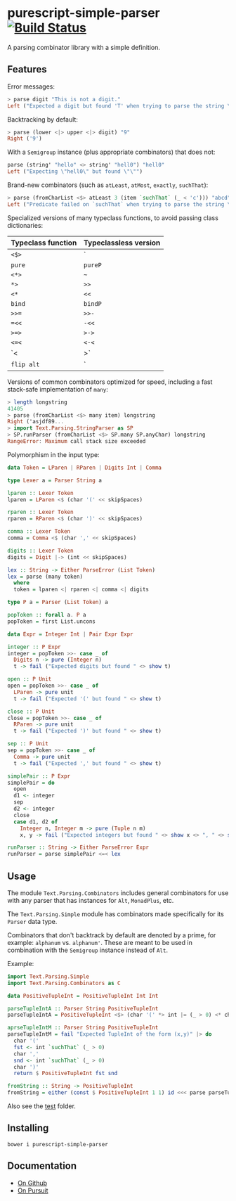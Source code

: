 # purescript-simple-parser [![Build Status](https://travis-ci.org/Thimoteus/purescript-simple-parser.svg?branch=master)](https://travis-ci.org/Thimoteus/purescript-simple-parser)

A parsing combinator library with a simple definition.

## Features

Error messages:

```purescript
> parse digit "This is not a digit."
Left ("Expected a digit but found 'T' when trying to parse the string \"This \"...")
```

Backtracking by default:

```purescript
> parse (lower <|> upper <|> digit) "9"
Right ('9')
```

With a `Semigroup` instance (plus appropriate combinators) that does not:

```purescript
parse (string' "hello" <> string' "hell0") "hell0"
Left ("Expecting \"hell0\" but found \"\"")
```

Brand-new combinators (such as `atLeast`, `atMost`, `exactly`, `suchThat`):

```purescript
> parse (fromCharList <$> atLeast 3 (item `suchThat` (_ < 'c'))) "abcd"
Left ("Predicate failed on `suchThat` when trying to parse the string \"cd\"...")
```

Specialized versions of many typeclass functions, to avoid passing class dictionaries:

| Typeclass function | Typeclassless version |
| ------------------ | --------------------- |
|      `<$>`         |        `|->`          |
|      `pure`        |       `pureP`         |
|      `<*>`         |         `~`           |
|       `*>`         |        `>>`           |
|      `<*`          |        `<<`           |
|     `bind`         |        `bindP`        |
|      `>>=`         |        `>>-`          |
|      `=<<`         |        `-<<`          |
|      `>=>`         |        `>->`          |
|      `<=<`         |        `<-<`          |
|      `<|>`         |        `<|`           |
|    `flip alt`      |         `|>`          |

Versions of common combinators optimized for speed,
including a fast stack-safe implementation of `many`:

```purescript
> length longstring
41405
> parse (fromCharList <$> many item) longstring
Right ('asjdf89...
> import Text.Parsing.StringParser as SP
> SP.runParser (fromCharList <$> SP.many SP.anyChar) longstring
RangeError: Maximum call stack size exceeded
```

Polymorphism in the input type:

```purescript
data Token = LParen | RParen | Digits Int | Comma

type Lexer a = Parser String a

lparen :: Lexer Token
lparen = LParen <$ (char '(' << skipSpaces)

rparen :: Lexer Token
rparen = RParen <$ (char ')' << skipSpaces)

comma :: Lexer Token
comma = Comma <$ (char ',' << skipSpaces)

digits :: Lexer Token
digits = Digit |-> (int << skipSpaces)

lex :: String -> Either ParseError (List Token)
lex = parse (many token)
  where
  token = lparen <| rparen <| comma <| digits

type P a = Parser (List Token) a

popToken :: forall a. P a
popToken = first List.uncons

data Expr = Integer Int | Pair Expr Expr

integer :: P Expr
integer = popToken >>- case _ of
  Digits n -> pure (Integer n)
  t -> fail ("Expected digits but found " <> show t)

open :: P Unit
open = popToken >>- case _ of
  LParen -> pure unit
  t -> fail ("Expected '(' but found " <> show t)

close :: P Unit
close = popToken >>- case _ of
  RParen -> pure unit
  t -> fail ("Expected ')' but found " <> show t)

sep :: P Unit
sep = popToken >>- case _ of
  Comma -> pure unit
  t -> fail ("Expected ',' but found " <> show t)

simplePair :: P Expr
simplePair = do
  open
  d1 <- integer
  sep
  d2 <- integer
  close
  case d1, d2 of
    Integer n, Integer m -> pure (Tuple n m)
    x, y -> fail ("Expected integers but found " <> show x <> ", " <> show y)

runParser :: String -> Either ParseError Expr
runParser = parse simplePair <=< lex
```

## Usage

The module `Text.Parsing.Combinators` includes general combinators for use with
any parser that has instances for `Alt`, `MonadPlus`, etc.

The `Text.Parsing.Simple` module has combinators made specifically for its
`Parser` data type.

Combinators that don't backtrack by default are denoted by a prime, for example: `alphanum` vs. `alphanum'`. These are meant to be used in combination with the `Semigroup` instance instead of `Alt`.

Example:

```purescript
import Text.Parsing.Simple
import Text.Parsing.Combinators as C

data PositiveTupleInt = PositiveTupleInt Int Int

parseTupleIntA :: Parser String PositiveTupleInt
parseTupleIntA = PositiveTupleInt <$> (char '(' *> int |= (_ > 0) <* char ',') <*> (int |= (_ > 0) <* char ')')

aprseTupleIntM :: Parser String PositiveTupleInt
parseTupleIntM = fail "Expected TupleInt of the form (x,y)" |> do
  char '('
  fst <- int `suchThat` (_ > 0)
  char ','
  snd <- int `suchThat` (_ > 0)
  char ')'
  return $ PositiveTupleInt fst snd

fromString :: String -> PositiveTupleInt
fromString = either (const $ PositiveTupleInt 1 1) id <<< parse parseTupleIntA
```

Also see the [test](test/) folder.

## Installing

    bower i purescript-simple-parser

## Documentation
- [On Github](docs/Text/Parsing/)
- [On Pursuit](https://pursuit.purescript.org/packages/purescript-simple-parser/)
